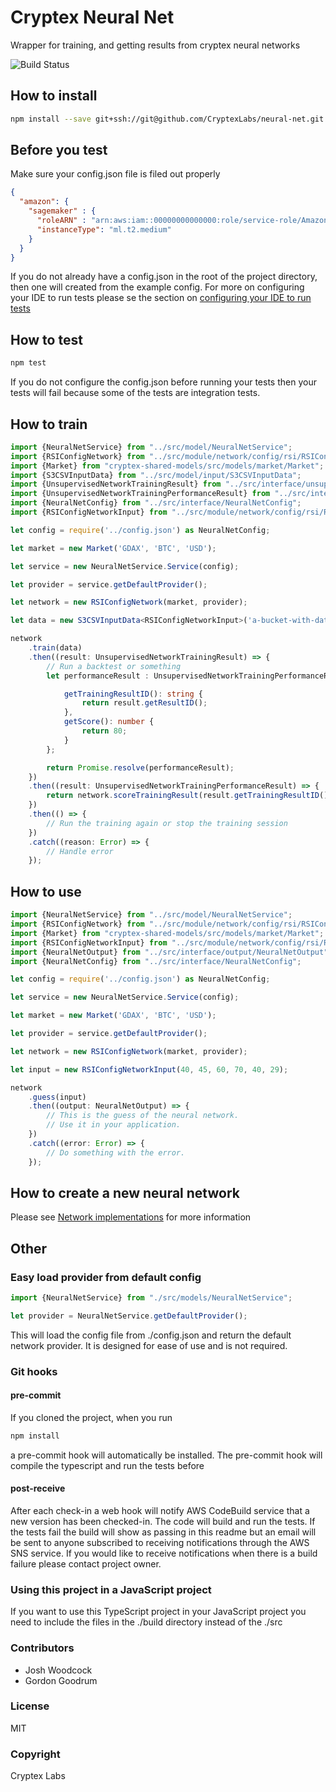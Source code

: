 [//]: # (Only edit this file if it is in $project/in directory. This file is compiled)
# Cryptex Neural Net #
Wrapper for training, and getting results from cryptex neural networks

![Build Status](https://codebuild.us-west-2.amazonaws.com/badges?uuid=eyJlbmNyeXB0ZWREYXRhIjoiWHRrVk9iaWxpSnFHUVFuY3BjN2tSUWhkR3ZHRU1VbVViYlMwY05PMm1yWDFuU2lGSFlhUTY4c0ovUVJjQW9YOVRsYk5ka2RrRzhHcTRRc0lncUxIMi80PSIsIml2UGFyYW1ldGVyU3BlYyI6Ijc4MzNVMllzS29pcml4bmsiLCJtYXRlcmlhbFNldFNlcmlhbCI6MX0%3D&branch=master)

## How to install

```bash
npm install --save git+ssh://git@github.com/CryptexLabs/neural-net.git
```

## Before you test
Make sure your config.json file is filed out properly

[embedmd]:# (../examples/config-example.json json)
```json
{
  "amazon": {
    "sagemaker" : {
      "roleARN" : "arn:aws:iam::00000000000000:role/service-role/AmazonSageMaker-ExecutionRole-20180317T115106",
      "instanceType": "ml.t2.medium"
    }
  }
}
```

If you do not already have a config.json in the root of the project directory, then one will created from the example config. 
For more on configuring your IDE to run tests please se the section on [configuring your IDE to run tests](tests)

## How to test

```bash
npm test
```
If you do not configure the config.json before running your tests then your tests will fail because some of the tests are integration tests.

## How to train

[embedmd]:# (../examples/training-example.ts typescript)
```typescript
import {NeuralNetService} from "../src/model/NeuralNetService";
import {RSIConfigNetwork} from "../src/module/network/config/rsi/RSIConfigNetwork";
import {Market} from "cryptex-shared-models/src/models/market/Market";
import {S3CSVInputData} from "../src/model/input/S3CSVInputData";
import {UnsupervisedNetworkTrainingResult} from "../src/interface/unsupervised/UnsupervisedNetworkTrainingResult";
import {UnsupervisedNetworkTrainingPerformanceResult} from "../src/interface/unsupervised/UnsupervisedNetworkTrainingPerformanceResult";
import {NeuralNetConfig} from "../src/interface/NeuralNetConfig";
import {RSIConfigNetworkInput} from "../src/module/network/config/rsi/RSIConfigNetworkInput";

let config = require('../config.json') as NeuralNetConfig;

let market = new Market('GDAX', 'BTC', 'USD');

let service = new NeuralNetService.Service(config);

let provider = service.getDefaultProvider();

let network = new RSIConfigNetwork(market, provider);

let data = new S3CSVInputData<RSIConfigNetworkInput>('a-bucket-with-data', 'rsi/dev/data.csv');

network
    .train(data)
    .then((result: UnsupervisedNetworkTrainingResult) => {
        // Run a backtest or something
        let performanceResult : UnsupervisedNetworkTrainingPerformanceResult = {

            getTrainingResultID(): string {
                return result.getResultID();
            },
            getScore(): number {
                return 80;
            }
        };

        return Promise.resolve(performanceResult);
    })
    .then((result: UnsupervisedNetworkTrainingPerformanceResult) => {
        return network.scoreTrainingResult(result.getTrainingResultID(), result.getScore())
    })
    .then(() => {
        // Run the training again or stop the training session
    })
    .catch((reason: Error) => {
        // Handle error
    });
```
    
## How to use

[embedmd]:# (../examples/load-result-example.ts typescript)
```typescript
import {NeuralNetService} from "../src/model/NeuralNetService";
import {RSIConfigNetwork} from "../src/module/network/config/rsi/RSIConfigNetwork";
import {Market} from "cryptex-shared-models/src/models/market/Market";
import {RSIConfigNetworkInput} from "../src/module/network/config/rsi/RSIConfigNetworkInput";
import {NeuralNetOutput} from "../src/interface/output/NeuralNetOutput";
import {NeuralNetConfig} from "../src/interface/NeuralNetConfig";

let config = require('../config.json') as NeuralNetConfig;

let service = new NeuralNetService.Service(config);

let market = new Market('GDAX', 'BTC', 'USD');

let provider = service.getDefaultProvider();

let network = new RSIConfigNetwork(market, provider);

let input = new RSIConfigNetworkInput(40, 45, 60, 70, 40, 29);

network
    .guess(input)
    .then((output: NeuralNetOutput) => {
        // This is the guess of the neural network.
        // Use it in your application.
    })
    .catch((error: Error) => {
        // Do something with the error.
    });
```

## How to create a new neural network
Please see [Network implementations](examples/network) for more information

## Other

### Easy load provider from default config

```typescript
import {NeuralNetService} from "./src/models/NeuralNetService";

let provider = NeuralNetService.getDefaultProvider();

```
This will load the config file from ./config.json and return the default network provider. It is designed for ease of use and is not required.

### Git hooks

#### pre-commit
If you cloned the project, when you run 
```bash
npm install
```
a pre-commit hook will automatically be installed. The pre-commit hook will compile the typescript and run the tests before 

#### post-receive
After each check-in a web hook will notify AWS CodeBuild service that a new version has been checked-in. The code will build and run the tests. If the tests fail the build will show as passing in this readme but an email will be sent to anyone subscribed to receiving notifications through the AWS SNS service. If you would like to receive notifications when there is a build failure please contact project owner.

### Using this project in a JavaScript project
If you want to use this TypeScript project in your JavaScript project you need to include the files in the ./build directory instead of the ./src

### Contributors
- Josh Woodcock
- Gordon Goodrum

### License
MIT

### Copyright
Cryptex Labs
